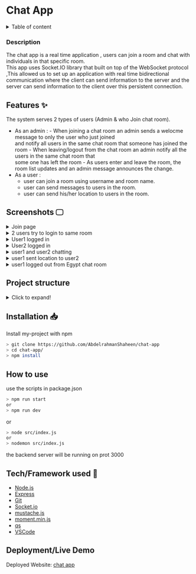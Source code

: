 # Chat App

<details>
<summary>Table of content</summary>

- [Description](#description)
- [Features ✨](#features-)
- [Screenshots 🖵](#screenshots-)
- [Project structure](#project-structure)
- [Installation 📥](#installation-)
- [How to use](#how-to-use)
- [Tech/Framework used 🧰](#techframework-used-)
- [Deployment/Live Demo](#deploymentlive-demo)
</details>

### Description

The chat app is a real time application , users can join a room and chat with individuals in that specific room. \
This app uses Socket.IO library that built on top of the WebSocket protocol ,This allowed us to set up an application with real time bidirectional communication where the client can send information to the server and the server can send information to the client over this persistent connection.

## Features ✨

The system serves 2 types of users (Admin & who Join chat room).

- As an admin : - When joining a chat room an admin sends a welocme message to only the user who just joined \
  and notify all users in the same chat room that someone has joined the room - When leaving/logout from the chat room an admin notify all the users in the same chat room that \
  some one has left the room - As users enter and leave the room, the room list updates and an admin message announces the change.
- As a user :
  - user can join a room using username and room name.
  - user can send messages to users in the room.
  - user can send his/her location to users in the room.

## Screenshots 🖵

<details>
<summary>Join page</summary>

![login page](https://user-images.githubusercontent.com/77184432/215225829-48e24b82-f755-48d4-b741-1bf86f3a2d60.png)

</details>

<details>
<summary>2 users try to login to same room</summary>
    
![user1 and 2 try to login](https://user-images.githubusercontent.com/77184432/215226619-64727aec-087c-4192-87ee-a29efbfb3867.png)
   
</details>

<details>
<summary>User1 logged in</summary>
    
![user1 login](https://user-images.githubusercontent.com/77184432/215227090-1d8c8685-d3a1-4e55-b993-29135a9c7bd5.png)
    
</details>

<details>
<summary>User2 logged in</summary>

![user1 after user2 logged in](https://user-images.githubusercontent.com/77184432/215227614-beaa34cb-c3f6-491a-817d-d154e0e36af1.png)

</details>

<details>
<summary>user1 and user2 chatting</summary>

![user1 and user2 chatting](https://user-images.githubusercontent.com/77184432/215227988-a1076834-b81f-41f4-8c33-2f275ad3cbe2.png)

</details>

<details>
<summary>user1 sent location to user2</summary>

![user1 sent location to user2](https://user-images.githubusercontent.com/77184432/215228682-f5dcb959-87e1-435a-a20d-6398894fda93.png)

</details>

<details>
<summary>user1 logged out from Egypt chat room</summary>

![user1 logout from Egypt chat room](https://user-images.githubusercontent.com/77184432/215228749-380d9d9f-c31a-4eba-8d25-3b26dabf54d8.png)

</details>

## Project structure

<details>
<summary>Click to expand!</summary>

```bash
## Project Structure
📦chat-app
 ┣ 📂public
 ┃ ┣ 📂css
 ┃ ┃ ┣ 📜.DS_Store
 ┃ ┃ ┣ 📜styles.css
 ┃ ┃ ┗ 📜styles.min.css
 ┃ ┣ 📂img
 ┃ ┃ ┗ 📜favicon.png
 ┃ ┣ 📂js
 ┃ ┃ ┗ 📜chat.js
 ┃ ┣ 📜chat.html
 ┃ ┗ 📜index.html
 ┣ 📂src
 ┃ ┣ 📂utils
 ┃ ┃ ┣ 📜messages.js
 ┃ ┃ ┗ 📜users.js
 ┃ ┗ 📜index.js
 ┣ 📜.gitignore
 ┣ 📜package.json
 ┗ 📜README.md

```

</details>

## Installation 📥

Install my-project with npm

```bash
> git clone https://github.com/AbdelrahmanShaheen/chat-app
> cd chat-app/
> npm install
```

## How to use

use the scripts in package.json

```bash
> npm run start
or
> npm run dev
```

or

```bash
> node src/index.js
or
> nodemon src/index.js
```

the backend server will be running on prot 3000

## Tech/Framework used 🧰

- [Node.js](https://nodejs.org/en/)
- [Express](https://expressjs.com/)
- [Git](https://git-scm.com/)
- [Socket.io](https://socket.io/)
- [mustache.js](https://github.com/janl/mustache.js)
- [moment.min.js](https://momentjs.com/)
- [qs](https://cdnjs.com/libraries/qs)
- [VSCode](https://code.visualstudio.com/)

## Deployment/Live Demo

Deployed Website: [chat app](https://chat-app-m018.onrender.com/)

